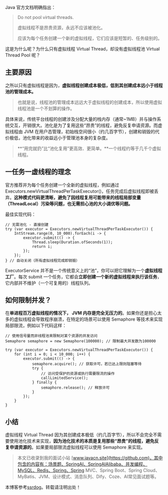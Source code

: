 Java 官方文档明确指出：

> Do not pool virtual threads.
>
> 虚拟线程不是昂贵资源，永远不应该被池化。
>
> 应该为每个任务创建一个新的虚拟线程，它们应该是短暂的、任务级别的。

这是为什么呢？为什么只有虚拟线程 Virtual Thread，却没有虚拟线程池 Virtual Thread Pool 呢？

## 主要原因

之所以只有虚拟线程是因为，**虚拟线程创建成本极低，低到其创建成本远小于线程池的管理成本。**

> 也就是说，线程池的管理成本远远大于虚拟线程的创建成本，所以使用虚拟线程池是一个不划算的操作。

具体来说，传统平台线程的创建涉及分配大量的栈内存（通常~1MB）并与操作系统交互，开销很大。池化是为了复用这些“昂贵”的线程，避免反复申请资源。而虚拟线程由 JVM 在用户态管理，初始栈空间很小（约几百字节），创建和销毁的代价极低，池化带来的收益远小于管理池本身的复杂度。

> **“用完就扔”比“池化复用”更高效、更简单。**一个线程约等于几千个虚拟线程。

## 一任务一虚线程的理念

官方推荐并为每个任务创建一个全新的虚拟线程，例如通过 Executors.newVirtualThreadPerTaskExecutor()，任务完成后虚拟线程即被丢弃。**这种模式代码更清晰，避免了因线程复用可能带来的线程局部变量（ThreadLocal）污染等问题，也无需担心池的大小调优等问题。**

最佳实现代码：

```
// 无需池化 - 直接创建
try (var executor = Executors.newVirtualThreadPerTaskExecutor()) {
    IntStream.range(0, 10_000).forEach(i -> {
        executor.submit(() -> {
            Thread.sleep(Duration.ofSeconds(1));
            return i;
        });
    });
} // 自动关闭（所有虚拟线程完成即销毁）
```

ExecutorService 并不是一个传统意义上的“池”，你可以把它理解为一个**虚拟线程工厂**。每次 submit 一个任务，它都会**立即创建一个新的虚拟线程来执行该任务**，它内部并不维护（一个可复用的）线程队列。

## 如何限制并发？

在**单进程百万虚拟线程的情况下， JVM 内存是完全无压力的**。如果你还是担心太多的虚拟线程会导致程序崩溃，在特定的场景可以使用 Semaphore 等技术来实现局部限流，例如以下代码这样：

```
// 使用信号量而非线程池来限制对某个资源的并发访问
Semaphore semaphore = new Semaphore(100000); // 限制最大并发数为100000

try (var executor = Executors.newVirtualThreadPerTaskExecutor()) {
    for (int i = 0; i < 10_000; i++) {
        executor.submit(() -> {
            semaphore.acquire(); // 获取许可，若已达上限则阻塞等待
            try {
                // 访问受保护的资源或执行需要限流的操作
                callLimitedService();
            } finally {
                semaphore.release(); // 释放许可
            }
        });
    }
}
```

## 小结

虚拟线程 Virtual Thread 因为其创建成本极低（约几百字节），所以不会完全不需要使用池化技术来实现，**因为池化技术的本质是复用那些“昂贵”的线程，避免反复申请资源的**。如果要局部限流虚拟线程可以使用 Semaphore 来实现。

> 本文已收录到我的面试小站 [www.javacn.site](https://github.com)，其中包含的内容有：场景题、SpringAI、SpringAIAlibaba、并发编程、MySQL、Redis、Spring、Spring MVC、Spring Boot、Spring Cloud、MyBatis、JVM、设计模式、消息队列、Dify、Coze、AI常见面试题等。

本博客参考[ssrdog](https://51taomao.com)。转载请注明出处！
